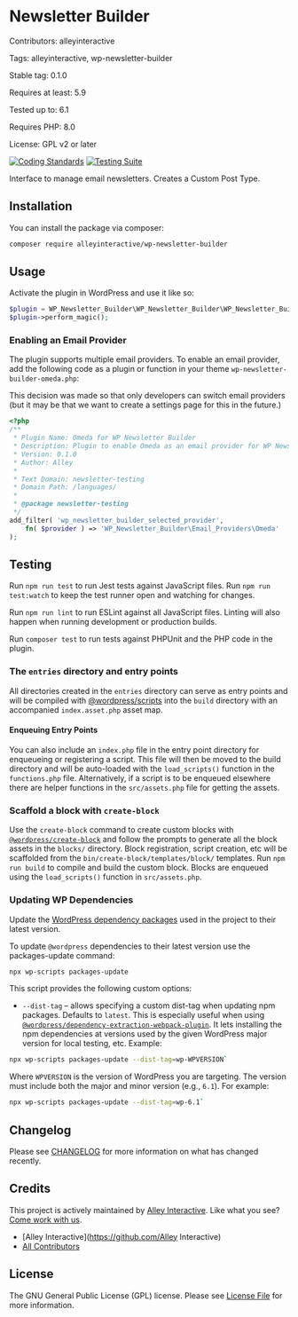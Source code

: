 # Newsletter Builder

Contributors: alleyinteractive

Tags: alleyinteractive, wp-newsletter-builder

Stable tag: 0.1.0

Requires at least: 5.9

Tested up to: 6.1

Requires PHP: 8.0

License: GPL v2 or later

[![Coding Standards](https://github.com/alleyinteractive/wp-newsletter-builder/actions/workflows/coding-standards.yml/badge.svg)](https://github.com/alleyinteractive/wp-newsletter-builder/actions/workflows/coding-standards.yml)
[![Testing Suite](https://github.com/alleyinteractive/wp-newsletter-builder/actions/workflows/unit-test.yml/badge.svg)](https://github.com/alleyinteractive/wp-newsletter-builder/actions/workflows/unit-test.yml)

Interface to manage email newsletters. Creates a Custom Post Type.

## Installation

You can install the package via composer:

```bash
composer require alleyinteractive/wp-newsletter-builder
```

## Usage

Activate the plugin in WordPress and use it like so:

```php
$plugin = WP_Newsletter_Builder\WP_Newsletter_Builder\WP_Newsletter_Builder();
$plugin->perform_magic();
```
### Enabling an Email Provider

The plugin supports multiple email providers. To enable an email provider, add the following code as a plugin or function in your theme  `wp-newsletter-builder-omeda.php`:

This decision was made so that only developers can switch email providers (but it may be that we want to create a settings page for this in the future.)

```php
<?php
/**
 * Plugin Name: Omeda for WP Newsletter Builder
 * Description: Plugin to enable Omeda as an email provider for WP Newsletter Builder.
 * Version: 0.1.0
 * Author: Alley
 *
 * Text Domain: newsletter-testing
 * Domain Path: /languages/
 *
 * @package newsletter-testing
 */
add_filter( 'wp_newsletter_builder_selected_provider',
	fn( $provider ) => 'WP_Newsletter_Builder\Email_Providers\Omeda'
);
```

## Testing

Run `npm run test` to run Jest tests against JavaScript files. Run
`npm run test:watch` to keep the test runner open and watching for changes.

Run `npm run lint` to run ESLint against all JavaScript files. Linting will also
happen when running development or production builds.

Run `composer test` to run tests against PHPUnit and the PHP code in the plugin.

### The `entries` directory and entry points

All directories created in the `entries` directory can serve as entry points and will be compiled with [@wordpress/scripts](https://github.com/WordPress/gutenberg/blob/trunk/packages/scripts/README.md#scripts) into the `build` directory with an accompanied `index.asset.php` asset map.

#### Enqueuing Entry Points

You can also include an `index.php` file in the entry point directory for enqueueing or registering a script. This file will then be moved to the build directory and will be auto-loaded with the `load_scripts()` function in the `functions.php` file. Alternatively, if a script is to be enqueued elsewhere there are helper functions in the `src/assets.php` file for getting the assets.

### Scaffold a block with `create-block`

Use the `create-block` command to create custom blocks with [`@wordpress/create-block`](https://developer.wordpress.org/block-editor/reference-guides/packages/packages-create-block/) and follow the prompts to generate all the block assets in the `blocks/` directory.
Block registration, script creation, etc will be scaffolded from the `bin/create-block/templates/block/` templates. Run `npm run build` to compile and build the custom block. Blocks are enqueued using the `load_scripts()` function in `src/assets.php`.

### Updating WP Dependencies

Update the [WordPress dependency packages](https://developer.wordpress.org/block-editor/reference-guides/packages/packages-scripts/#packages-update) used in the project to their latest version.

To update `@wordpress` dependencies to their latest version use the packages-update command:

```sh
npx wp-scripts packages-update
```

This script provides the following custom options:

-   `--dist-tag` – allows specifying a custom dist-tag when updating npm packages. Defaults to `latest`. This is especially useful when using [`@wordpress/dependency-extraction-webpack-plugin`](https://www.npmjs.com/package/@wordpress/dependency-extraction-webpack-plugin). It lets installing the npm dependencies at versions used by the given WordPress major version for local testing, etc. Example:

```sh
npx wp-scripts packages-update --dist-tag=wp-WPVERSION`
```

Where `WPVERSION` is the version of WordPress you are targeting. The version
must include both the major and minor version (e.g., `6.1`). For example:

```sh
npx wp-scripts packages-update --dist-tag=wp-6.1`
```

## Changelog

Please see [CHANGELOG](CHANGELOG.md) for more information on what has changed recently.

## Credits

This project is actively maintained by [Alley
Interactive](https://github.com/alleyinteractive). Like what you see? [Come work
with us](https://alley.co/careers/).

- [Alley Interactive](https://github.com/Alley Interactive)
- [All Contributors](../../contributors)

## License

The GNU General Public License (GPL) license. Please see [License File](LICENSE) for more information.
